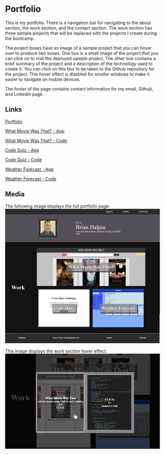 # Portfolio
This is my portfolio.  There is a navigation bar for navigating to the about section, the work section, and the contact section.  The work section has three sample projects that will be replaced with the projects I create during the bootcamp.

The project boxes have an image of a sample project that you can hover over to produce two boxes.  One box is a small image of the project that you can click on to visit the deployed sample project. The other box contains a brief summary of the project and a description of the technology used to create it.  You can click on this box to be taken to the Github repository for the project. This hover effect is disabled for smaller windows to make it easier to navigate on mobile devices.

The footer of the page contains contact information for my email, Github, and Linkedin page.

## Links
[Portfolio](https://bthalpin.github.io/Portfolio)

[What Movie Was That? - App](https://samif812.github.io/What-Movie-Was-That-/)

[What Movie Was That? - Code](https://github.com/SamiF812/What-Movie-Was-That-)

[Code Quiz - App](https://bthalpin.github.io/Code-Quiz/)

[Code Quiz - Code](https://github.com/bthalpin/Code-Quiz)

[Weather Forecast - App](https://bthalpin.github.io/Weather-Forecast/)

[Weather Forecast - Code](https://github.com/bthalpin/Weather-Forecast)

## Media
The following image displays the full portfolio page:
![Portfolio page for Brian Halpin](./assets/images/main-page.png)


This image displays the work section hover effect:
![Portfolio work section with mouse hovering project 1 displaying the details of the project and a glow effect](./assets/images/main-page-bottom.png)